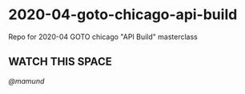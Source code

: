 # 2020-04-goto-chicago-api-build

Repo for 2020-04 GOTO chicago "API Build" masterclass

## WATCH THIS SPACE

_@mamund_

